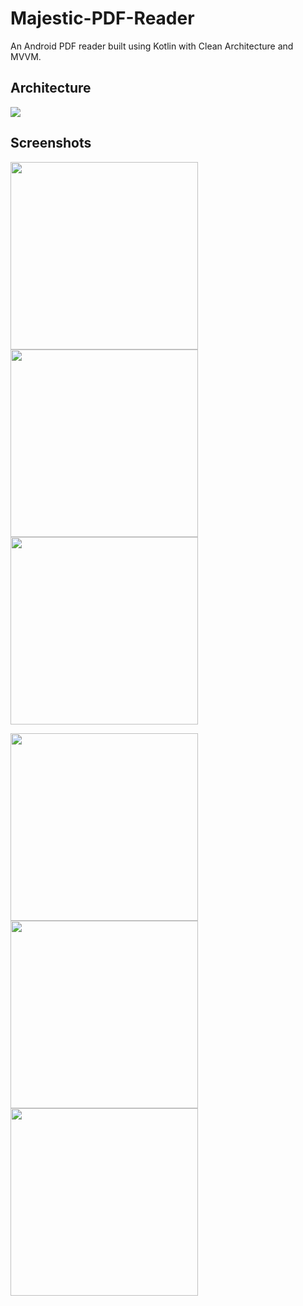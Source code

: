 # Majestic-PDF-Reader
An Android PDF reader built using Kotlin with Clean Architecture and MVVM.

## Architecture

<img src="https://user-images.githubusercontent.com/60139290/130242671-0cb29a71-e338-4c26-a8dd-3cde1b4854c5.png" />

## Screenshots

<img src="https://user-images.githubusercontent.com/60139290/130242965-c26f6a30-b4bf-4e51-a666-a77f087c2a39.png" width="300" /> <img src="https://user-images.githubusercontent.com/60139290/130242971-336bdf57-d8d7-4241-90e8-38d5030e87ff.png" width="300" /> <img src="https://user-images.githubusercontent.com/60139290/130242976-a08b41cc-3028-4db8-8fd6-8b2608ea771e.png" width="300" />

<img src="https://user-images.githubusercontent.com/60139290/130242980-004018ed-a69b-4745-905d-02bca06fd345.png" width="300" /> <img src="https://user-images.githubusercontent.com/60139290/130242984-b906dfb0-79b0-4c51-87ff-8eb4acc939ca.png" width="300" /> <img src="https://user-images.githubusercontent.com/60139290/130242990-8b84cfd6-962d-467b-861f-075d26bd096d.png" width="300" />
